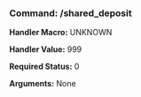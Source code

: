 ### Command: /shared_deposit

**Handler Macro:** UNKNOWN

**Handler Value:** 999

**Required Status:** 0

**Arguments:**
None
